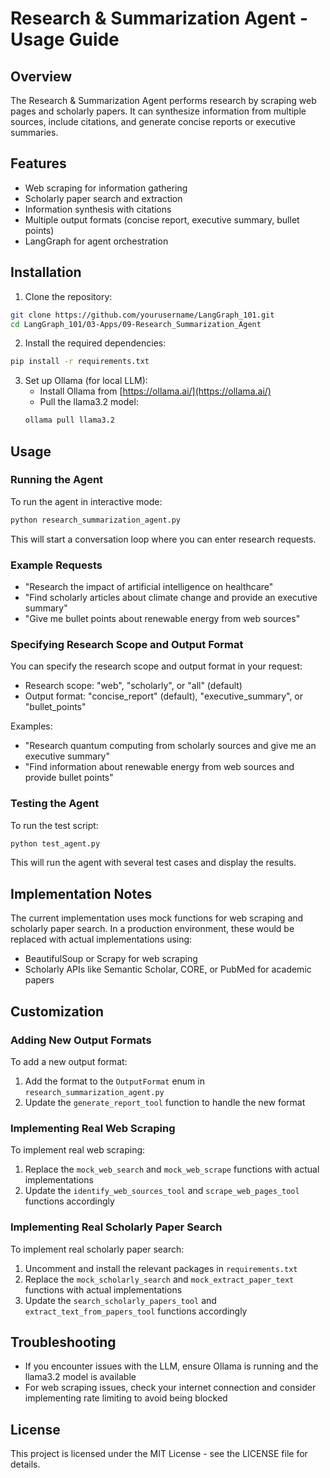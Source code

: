 # Research & Summarization Agent - Usage Guide

## Overview

The Research & Summarization Agent performs research by scraping web pages and scholarly papers. It can synthesize information from multiple sources, include citations, and generate concise reports or executive summaries.

## Features

- Web scraping for information gathering
- Scholarly paper search and extraction
- Information synthesis with citations
- Multiple output formats (concise report, executive summary, bullet points)
- LangGraph for agent orchestration

## Installation

1. Clone the repository:
```bash
git clone https://github.com/yourusername/LangGraph_101.git
cd LangGraph_101/03-Apps/09-Research_Summarization_Agent
```

2. Install the required dependencies:
```bash
pip install -r requirements.txt
```

3. Set up Ollama (for local LLM):
   - Install Ollama from [https://ollama.ai/](https://ollama.ai/)
   - Pull the llama3.2 model:
   ```bash
   ollama pull llama3.2
   ```

## Usage

### Running the Agent

To run the agent in interactive mode:

```bash
python research_summarization_agent.py
```

This will start a conversation loop where you can enter research requests.

### Example Requests

- "Research the impact of artificial intelligence on healthcare"
- "Find scholarly articles about climate change and provide an executive summary"
- "Give me bullet points about renewable energy from web sources"

### Specifying Research Scope and Output Format

You can specify the research scope and output format in your request:

- Research scope: "web", "scholarly", or "all" (default)
- Output format: "concise_report" (default), "executive_summary", or "bullet_points"

Examples:
- "Research quantum computing from scholarly sources and give me an executive summary"
- "Find information about renewable energy from web sources and provide bullet points"

### Testing the Agent

To run the test script:

```bash
python test_agent.py
```

This will run the agent with several test cases and display the results.

## Implementation Notes

The current implementation uses mock functions for web scraping and scholarly paper search. In a production environment, these would be replaced with actual implementations using:

- BeautifulSoup or Scrapy for web scraping
- Scholarly APIs like Semantic Scholar, CORE, or PubMed for academic papers

## Customization

### Adding New Output Formats

To add a new output format:

1. Add the format to the `OutputFormat` enum in `research_summarization_agent.py`
2. Update the `generate_report_tool` function to handle the new format

### Implementing Real Web Scraping

To implement real web scraping:

1. Replace the `mock_web_search` and `mock_web_scrape` functions with actual implementations
2. Update the `identify_web_sources_tool` and `scrape_web_pages_tool` functions accordingly

### Implementing Real Scholarly Paper Search

To implement real scholarly paper search:

1. Uncomment and install the relevant packages in `requirements.txt`
2. Replace the `mock_scholarly_search` and `mock_extract_paper_text` functions with actual implementations
3. Update the `search_scholarly_papers_tool` and `extract_text_from_papers_tool` functions accordingly

## Troubleshooting

- If you encounter issues with the LLM, ensure Ollama is running and the llama3.2 model is available
- For web scraping issues, check your internet connection and consider implementing rate limiting to avoid being blocked

## License

This project is licensed under the MIT License - see the LICENSE file for details.
